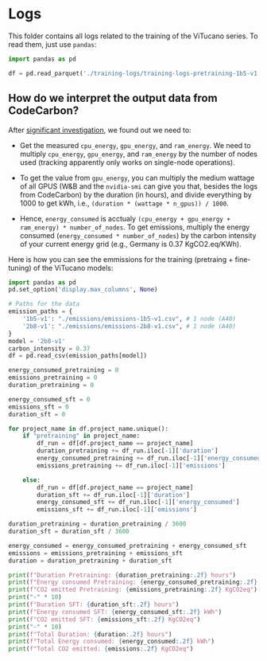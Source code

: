# Logs

This folder contains all logs related to the training of the ViTucano series. To read them, just use `pandas`:

```python
import pandas as pd

df = pd.read_parquet('./training-logs/training-logs-pretraining-1b5-v1.parquet')
```

## How do we interpret the output data from CodeCarbon?

After [significant investigation](https://github.com/mlco2/codecarbon/issues/544), we found out we need to:

- Get the measured `cpu_energy`, `gpu_energy`, and `ram_energy`.
We need to multiply `cpu_energy`, `gpu_energy`, and `ram_energy` by the number of nodes used (tracking apparently only works on single-node operations).

- To get the value from `gpu_energy`, you can multiply the medium wattage of all GPUS (W&B and the `nvidia-smi` can give you that, besides the logs from CodeCarbon) by the duration (in hours), and divide everything by 1000 to get kWh, i.e., `(duration * (wattage * n_gpus)) / 1000`.

- Hence, `energy_consumed` is acctualy `(cpu_energy + gpu_energy + ram_energy) * number_of_nodes`.
To get emissions, multiply the energy consumed (`energy_consumed * number_of_nodes`) by the carbon intensity of your current energy grid (e.g., Germany is 0.37 KgCO2.eq/KWh).

Here is how you can see the emmissions for the training (pretraing + fine-tuning) of the ViTucano models:

```python
import pandas as pd
pd.set_option('display.max_columns', None)

# Paths for the data
emission_paths = {
    '1b5-v1': "./emissions/emissions-1b5-v1.csv", # 1 node (A40)
    '2b8-v1': "./emissions/emissions-2b8-v1.csv", # 1 node (A40)
}
model = '2b8-v1'
carbon_intensity = 0.37
df = pd.read_csv(emission_paths[model])

energy_consumed_pretraining = 0
emissions_pretraining = 0
duration_pretraining = 0

energy_consumed_sft = 0
emissions_sft = 0
duration_sft = 0

for project_name in df.project_name.unique():
    if "pretraining" in project_name:
        df_run = df[df.project_name == project_name]
        duration_pretraining += df_run.iloc[-1]['duration']
        energy_consumed_pretraining += df_run.iloc[-1]['energy_consumed']
        emissions_pretraining += df_run.iloc[-1]['emissions']

    else:
        df_run = df[df.project_name == project_name]
        duration_sft += df_run.iloc[-1]['duration']
        energy_consumed_sft += df_run.iloc[-1]['energy_consumed']
        emissions_sft += df_run.iloc[-1]['emissions']

duration_pretraining = duration_pretraining / 3600
duration_sft = duration_sft / 3600

energy_consumed = energy_consumed_pretraining + energy_consumed_sft
emissions = emissions_pretraining + emissions_sft
duration = duration_pretraining + duration_sft

print(f"Duration Pretraining: {duration_pretraining:.2f} hours")
print(f"Energy consumed Pretraining: {energy_consumed_pretraining:.2f} kWh")
print(f"CO2 emitted Pretraining: {emissions_pretraining:.2f} KgCO2eq")
print("-" * 10)
print(f"Duration SFT: {duration_sft:.2f} hours")
print(f"Energy consumed SFT: {energy_consumed_sft:.2f} kWh")
print(f"CO2 emitted SFT: {emissions_sft:.2f} KgCO2eq")
print("-" * 10)
print(f"Total Duration: {duration:.2f} hours")
print(f"Total Energy consumed: {energy_consumed:.2f} kWh")
print(f"Total CO2 emitted: {emissions:.2f} KgCO2eq")
```

